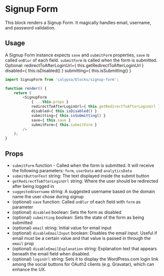 # Signup Form

This block renders a Signup Form. It magically handles email, username, and password validation.

## Usage

A Signup Form instance expects `save` and `submitForm` properties, `save` is called `onBlur` of each field. `submitForm` is called when the form is submitted.
Optional:
redirectToAfterLoginUrl={ this.getRedirectToAfterLoginUrl }
disabled={ this.isDisabled() }
submitting={ this.isSubmitting() }

```js
import SignupForm from 'calypso/blocks/signup-form';

function render() {
	return (
		<SignupForm
			{ ...this.props }
			redirectToAfterLoginUrl={ this.getRedirectToAfterLoginUrl }
			disabled={ this.isDisabled() }
			submitting={ this.isSubmitting() }
			save={ this.save }
			submitForm={ this.submitForm }
		/>
	);
}
```

## Props

- `submitForm` function - Called when the form is submitted. It will receive the following parameters: `form`, `userData` and `analyticsData`
- `submitButtonText` string: The text displayed inside the submit button
- `getRedirectToAfterLoginUrl` string: Where the user should be redirected after being logged in
- `suggestedUsername` string: A suggested username based on the domain name the user chose during signup
- (optional) `save` function: Called `onBlur` of each field with `form` as parameter
- (optional) `disabled` boolean: Sets the form as disabled
- (optional) `submitting` boolean: Sets the state of the form as being submitted
- (optional) `email` string: Initial value for email input
- (optional) `disableEmailInput` boolean: Disables the email input. Useful if email must be a certain value and that value is passed in through the `email` prop
- (optional) `disableEmailExplanation` string: Explanation text that appears beneath the email field when disabled.
- (optional) `loginUrl` string: Sets it to display the WordPress.com login link among the social buttons for OAuth2 clients (e.g. Gravatar), which can enhance the UX.
